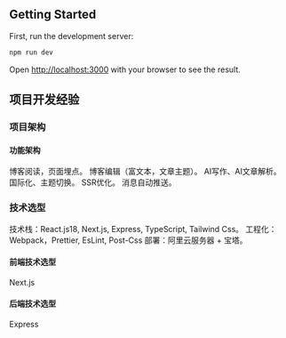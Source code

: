 ## Getting Started

First, run the development server:
```bash
npm run dev
```

Open [http://localhost:3000](http://localhost:3000) with your browser to see the result.

## 项目开发经验

### 项目架构

#### 功能架构
博客阅读，页面埋点。
博客编辑（富文本，文章主题）。
AI写作、AI文章解析。
国际化、主题切换。
SSR优化。
消息自动推送。
### 技术选型

技术栈：React.js18, Next.js, Express, TypeScript, Tailwind Css。
工程化：Webpack，Prettier, EsLint, Post-Css
部署：阿里云服务器 + 宝塔。

#### 前端技术选型
Next.js

#### 后端技术选型
Express